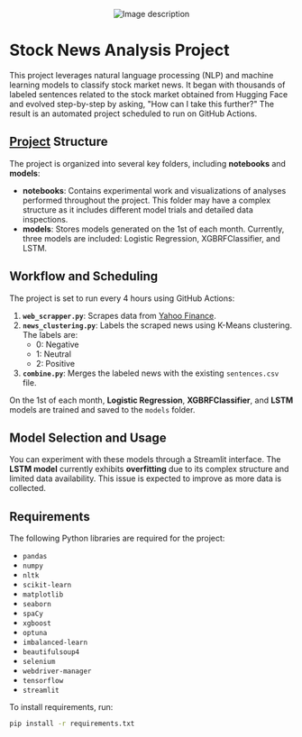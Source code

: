 
<p align="center">
  <img src="https://github.com/user-attachments/assets/8bc88860-2a1d-4ece-97e4-a30a494556a8" alt="Image description" />
</p>

# Stock News Analysis Project

This project leverages natural language processing (NLP) and machine learning models to classify stock market news. It began with thousands of labeled sentences related to the stock market obtained from Hugging Face and evolved step-by-step by asking, "How can I take this further?" The result is an automated project scheduled to run on GitHub Actions.

## <a href="https://stocknewsclassification.streamlit.app/">Project</a> Structure

The project is organized into several key folders, including **notebooks** and **models**:
- **notebooks**: Contains experimental work and visualizations of analyses performed throughout the project. This folder may have a complex structure as it includes different model trials and detailed data inspections.
- **models**: Stores models generated on the 1st of each month. Currently, three models are included: Logistic Regression, XGBRFClassifier, and LSTM.

## Workflow and Scheduling

The project is set to run every 4 hours using GitHub Actions:
1. **`web_scrapper.py`**: Scrapes data from [Yahoo Finance](https://finance.yahoo.com/topic/stock-market-news/).
2. **`news_clustering.py`**: Labels the scraped news using K-Means clustering. The labels are:
   - 0: Negative
   - 1: Neutral
   - 2: Positive
3. **`combine.py`**: Merges the labeled news with the existing `sentences.csv` file.

On the 1st of each month, **Logistic Regression**, **XGBRFClassifier**, and **LSTM** models are trained and saved to the `models` folder.

## Model Selection and Usage

You can experiment with these models through a Streamlit interface. The **LSTM model** currently exhibits **overfitting** due to its complex structure and limited data availability. This issue is expected to improve as more data is collected.

## Requirements

The following Python libraries are required for the project:
- `pandas`
- `numpy`
- `nltk`
- `scikit-learn`
- `matplotlib`
- `seaborn`
- `spaCy`
- `xgboost`
- `optuna`
- `imbalanced-learn`
- `beautifulsoup4`
- `selenium`
- `webdriver-manager`
- `tensorflow`
- `streamlit`

To install requirements, run:
```bash
pip install -r requirements.txt

